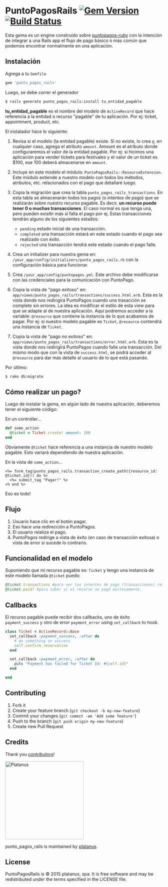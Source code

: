 # PuntoPagosRails [![Gem Version](https://badge.fury.io/rb/punto_pagos_rails.svg)](http://badge.fury.io/rb/punto_pagos_rails) [![Build Status](https://travis-ci.org/platanus/punto_pagos_rails.svg?branch=master)](https://travis-ci.org/platanus/punto_pagos_rails)

Esta gema es un engine construído sobre [puntopagos-ruby](https://github.com/acidlabs/puntopagos-ruby) con la intención de integrar a una Rails app el flujo de pago básico o más común que podemos encontrar normalmente en una aplicación.

## Instalación

Agrega a tu `Gemfile`

```ruby
gem 'punto_pagos_rails'
```

Luego, se debe correr el generador

```bash
$ rails generate punto_pagos_rails:install tu_entidad_pagable
```

**tu_entidad_pagable** es el nombre del modelo de `ActiveRecord` que hace referencia a la entidad o recurso "pagable" de tu aplicación. Por ej: ticket, appointment, product, etc.

El instalador hace lo siguiente:

1. Revisa si el modelo (la entidad pagable) existe. Si no existe, lo crea y, en cualquier caso, agrega el atributo `amount`. Amount es el atributo donde configuraremos el valor de la entidad pagable. Por ej: si hicimos una aplicación para vender tickets para festivales y el valor de un ticket es $100, ese 100 deberá almacenarse en `amount`.

2. Incluye en este modelo el módulo: `PuntoPagosRails::ResourceExtension`. Este módulo extiende a nuestro modelo con todos los métodos, atributos, etc. relacionados con el pago que detallaré luego.

3. Copia la migración que crea la tabla `punto_pagos_rails_transactions`. En esta tabla se almacenarán todos los pagos (o intentos de pago) que se realizarán sobre nuestro recurso pagable. Es decir, **un recurso puede tener 0 o muchas transacciones**. El caso normal es que tenga una, pero pueden exisitir más si falla el pago por ej. Estas transacciones tendrán alguno de los siguientes estados:
    - `pending` estado inicial de una transacción.
    - `completed` una transacción estará en este estado cuando el pago sea realizado con éxito.
    - `rejected` una transacción tendrá este estado cuando el pago falle.

4. Crea un initializer para nuestra gema en: `/your_app/config/initializers/punto_pagos_rails.rb` con la configuración básica para funcionar.

5. Crea `/your_app/config/puntopagos.yml`. Este archivo debe modificarse con las credenciales para la comunicación con PuntoPago.

6. Copia la vista de "pago exitoso" en: `app/views/punto_pagos_rails/transactions/success.html.erb`. Esta es la vista donde nos redirigirá PuntoPagos cuando una trasacción se complete sin errores. La idea es modificar el estilo de esta view para que se adapte al de nuestra aplicación. Aquí podremos acceder a la variable: `@resource` que contiene la instancia de lo que acabamos de pagar. Por ej: si nuestro modelo pagable es `Ticket`, `@resource` contendrá una instancia de `Ticket`.

7. Copia la vista de "pago no exitoso" en: `app/views/punto_pagos_rails/transactions/error.html.erb`. Esta es la vista donde nos redirigirá PuntoPagos cuando falle una transacción. Del mismo modo que con la vista de `success.html`, se podrá acceder al `@resource` para dar más detalle al usuario de lo que está pasando.

Por útlimo:

```bash
$ rake db:migrate
```

## Cómo realizar un pago?

Luego de instalar la gema, en algún lado de nuestra aplicación, deberemos tener el siguiente código:

En un controller...

```ruby
def some_action
  @ticket = Ticket.create! amount: 100
end
```

Obviamente `@ticket` hace referencia a una instancia de nuestro modelo pagable. Esto variará dependiendo de nuestra aplicación.

En la vista de `some_action`...

```
<%= form_tag(punto_pagos_rails.transaction_create_path({resource_id: @ticket.id})) do %>
  <%= submit_tag "Pagar!" %>
<% end %>
```

Eso es todo!

## Flujo

1. Usuario hace clic en el botón pagar.
2. Eso hace una redirección a PuntoPagos.
3. El usuario relaliza el pago.
4. PuntoPagos redirige a vista de éxito (en caso de transacción exitosa) o vista de error si sucede lo contrario.

## Funcionalidad en el modelo

Suponiendo que mi recurso pagable es: `Ticket` y tengo una instancia de este modelo llamada `@ticket` puedo:

```ruby
@ticket.transactions #para ver los intentos de pago (transacciones) relacionados al recurso.
@ticket.paid? #para saber si el recurso se pagó exitosamente.
```

## Callbacks

El recurso pagable puede recibir dos callbacks, uno de éxito `payment_success` y otro de error `payment_error` using `set_callback` to hook.

```ruby
class Ticket < ActiveRecord::Base
  set_callback :payment_success, :after do
    # do something on success
    self.confirm_reservation
  end

  set_callback :payment_error, :after do
    puts "Payment has failed for Ticket Id: #{self.id}"
  end

end
```

## Contributing

1. Fork it
2. Create your feature branch (`git checkout -b my-new-feature`)
3. Commit your changes (`git commit -am 'Add some feature'`)
4. Push to the branch (`git push origin my-new-feature`)
5. Create new Pull Request

## Credits

Thank you [contributors](https://github.com/platanus/punto_pagos_rails/graphs/contributors)!

<img src="http://platan.us/gravatar_with_text.png" alt="Platanus" width="250"/>

punto_pagos_rails is maintained by [platanus](http://platan.us).

## License

PuntoPagosRails is © 2015 platanus, spa. It is free software and may be redistributed under the terms specified in the LICENSE file.
